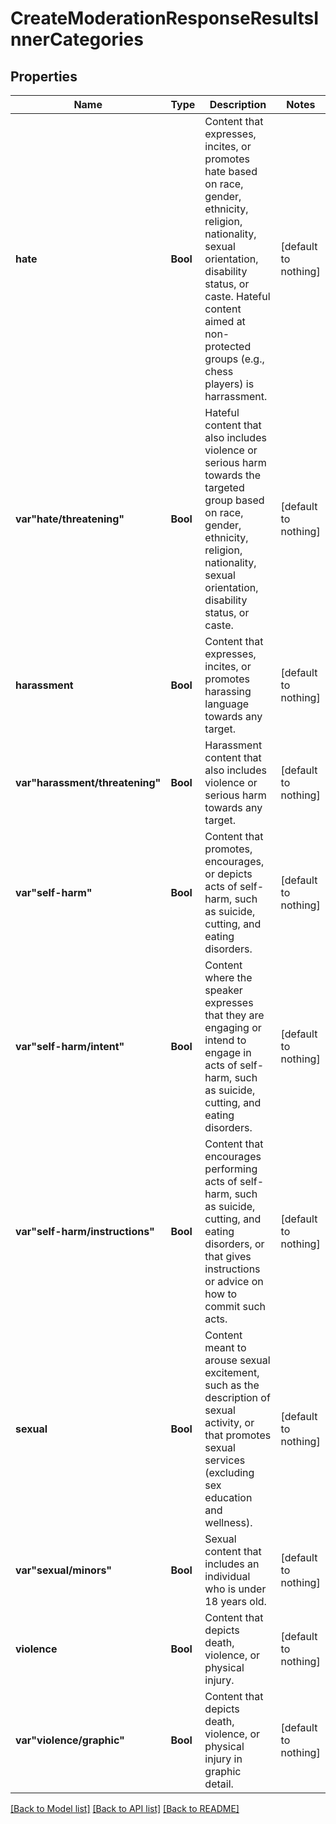 # CreateModerationResponseResultsInnerCategories


## Properties
Name | Type | Description | Notes
------------ | ------------- | ------------- | -------------
**hate** | **Bool** | Content that expresses, incites, or promotes hate based on race, gender, ethnicity, religion, nationality, sexual orientation, disability status, or caste. Hateful content aimed at non-protected groups (e.g., chess players) is harrassment. | [default to nothing]
**var&quot;hate/threatening&quot;** | **Bool** | Hateful content that also includes violence or serious harm towards the targeted group based on race, gender, ethnicity, religion, nationality, sexual orientation, disability status, or caste. | [default to nothing]
**harassment** | **Bool** | Content that expresses, incites, or promotes harassing language towards any target. | [default to nothing]
**var&quot;harassment/threatening&quot;** | **Bool** | Harassment content that also includes violence or serious harm towards any target. | [default to nothing]
**var&quot;self-harm&quot;** | **Bool** | Content that promotes, encourages, or depicts acts of self-harm, such as suicide, cutting, and eating disorders. | [default to nothing]
**var&quot;self-harm/intent&quot;** | **Bool** | Content where the speaker expresses that they are engaging or intend to engage in acts of self-harm, such as suicide, cutting, and eating disorders. | [default to nothing]
**var&quot;self-harm/instructions&quot;** | **Bool** | Content that encourages performing acts of self-harm, such as suicide, cutting, and eating disorders, or that gives instructions or advice on how to commit such acts. | [default to nothing]
**sexual** | **Bool** | Content meant to arouse sexual excitement, such as the description of sexual activity, or that promotes sexual services (excluding sex education and wellness). | [default to nothing]
**var&quot;sexual/minors&quot;** | **Bool** | Sexual content that includes an individual who is under 18 years old. | [default to nothing]
**violence** | **Bool** | Content that depicts death, violence, or physical injury. | [default to nothing]
**var&quot;violence/graphic&quot;** | **Bool** | Content that depicts death, violence, or physical injury in graphic detail. | [default to nothing]


[[Back to Model list]](../README.md#models) [[Back to API list]](../README.md#api-endpoints) [[Back to README]](../README.md)


